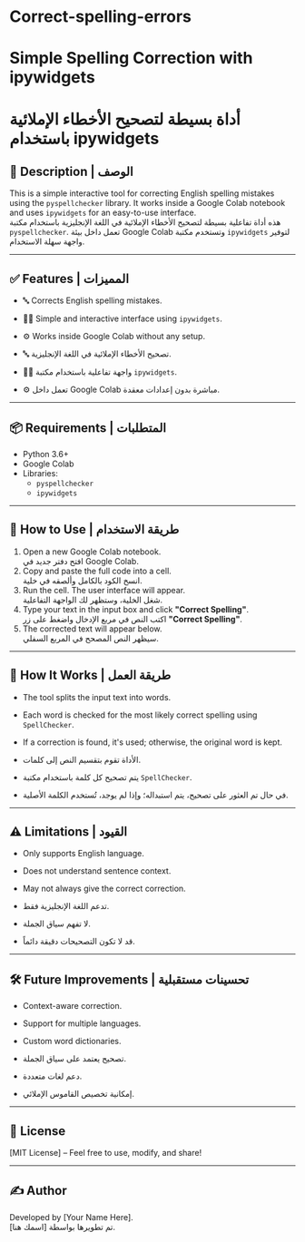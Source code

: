 # Correct-spelling-errors
# Simple Spelling Correction with ipywidgets  
# أداة بسيطة لتصحيح الأخطاء الإملائية باستخدام ipywidgets

## 📌 Description | الوصف

This is a simple interactive tool for correcting English spelling mistakes using the `pyspellchecker` library. It works inside a Google Colab notebook and uses `ipywidgets` for an easy-to-use interface.  
هذه أداة تفاعلية بسيطة لتصحيح الأخطاء الإملائية في اللغة الإنجليزية باستخدام مكتبة `pyspellchecker`. تعمل داخل بيئة Google Colab وتستخدم مكتبة `ipywidgets` لتوفير واجهة سهلة الاستخدام.

---

## ✅ Features | المميزات

- 🔤 Corrects English spelling mistakes.
- 🧑‍💻 Simple and interactive interface using `ipywidgets`.
- ⚙️ Works inside Google Colab without any setup.

- 🔤 تصحيح الأخطاء الإملائية في اللغة الإنجليزية.
- 🧑‍💻 واجهة تفاعلية باستخدام مكتبة `ipywidgets`.
- ⚙️ تعمل داخل Google Colab مباشرة بدون إعدادات معقدة.

---

## 📦 Requirements | المتطلبات

- Python 3.6+
- Google Colab
- Libraries:
  - `pyspellchecker`
  - `ipywidgets`

---

## 🚀 How to Use | طريقة الاستخدام

1. Open a new Google Colab notebook.  
   افتح دفتر جديد في Google Colab.
2. Copy and paste the full code into a cell.  
   انسخ الكود بالكامل وألصقه في خلية.
3. Run the cell. The user interface will appear.  
   شغل الخلية، وستظهر لك الواجهة التفاعلية.
4. Type your text in the input box and click **"Correct Spelling"**.  
   اكتب النص في مربع الإدخال واضغط على زر **"Correct Spelling"**.
5. The corrected text will appear below.  
   سيظهر النص المصحح في المربع السفلي.

---

## 🧠 How It Works | طريقة العمل

- The tool splits the input text into words.
- Each word is checked for the most likely correct spelling using `SpellChecker`.
- If a correction is found, it's used; otherwise, the original word is kept.

- الأداة تقوم بتقسيم النص إلى كلمات.
- يتم تصحيح كل كلمة باستخدام مكتبة `SpellChecker`.
- في حال تم العثور على تصحيح، يتم استبداله؛ وإذا لم يوجد، تُستخدم الكلمة الأصلية.

---

## ⚠️ Limitations | القيود

- Only supports English language.
- Does not understand sentence context.
- May not always give the correct correction.

- تدعم اللغة الإنجليزية فقط.
- لا تفهم سياق الجملة.
- قد لا تكون التصحيحات دقيقة دائماً.

---

## 🛠️ Future Improvements | تحسينات مستقبلية

- Context-aware correction.
- Support for multiple languages.
- Custom word dictionaries.

- تصحيح يعتمد على سياق الجملة.
- دعم لغات متعددة.
- إمكانية تخصيص القاموس الإملائي.

---

## 📄 License

[MIT License] – Feel free to use, modify, and share!

---

## ✍️ Author

Developed by [Your Name Here].  
تم تطويرها بواسطة [اسمك هنا].
